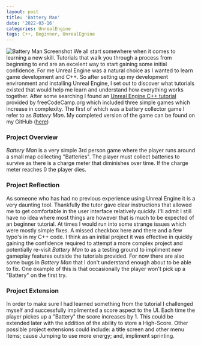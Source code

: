 ```yaml
---
layout: post
title: 'Battery Man'
date: '2022-03-16'
categories: UnrealEngine
tags: C++, Beginner, UnrealEgnine
---
```

![Battery Man Screenshot](/assets/images/posts/BatterMan.jpg)
We all start somewhere when it comes to learning a new skill. Tutorials that walk you through a process from beginning to end are an excelent way to start gaining some initial confidence. For me Unreal Engine was a natural choice as I wanted to learn game development and C++. So after setting up my development environment and installing Unreal Engine, I set out to discover what tutorials existed that would help me learn and understand how everything works together. After some searching I found an [Unreal Engine C++ tutorial](https://www.youtube.com/watch?v=LsNW4FPHuZE&t=17s&ab_channel=freeCodeCamp.org) provided by freeCodeCamp.org which included three simple games which increase in complexity.  The first of which was a battery collector game I refer to as *Battery Man*. My completed version of the game can be found on my GitHub ([here](https://github.com/eyesowolf/BatteryManCpp))
### Project Overview
*Battery Man* is a very simple 3rd person game where the player runs around a small map collecting "Batteries". The player must collect batteries to survive as there is a charge meter that diminishes over time. If the charge meter reaches 0 the player dies.
### Project Reflection
As someone who has had no previous experience using Unreal Engine it is a very daunting tool. Thankfully the tutor gave clear instructions that allowed me to get comfortable in the user interface relatively quickly. I'll admit I still have no idea where most things are however that is much to be expected of an beginner tutorial.
At times I would run into some strange issues which were mostly simple fixes. A missed checkbox here and there and a few typo's in my C++ code. I think as an initial project it was effective in quickly gaining the confidence required to attempt a more complex project and potentially re-visit *Battery Man* to as a testing ground to impliment new gameplay features outside the tutorials provided.
For now there are also some bugs in *Battery Man* that I don't understand enough about to be able to fix. One example of this is that occasionally the player won't pick up a "Battery" on the first try.
### Project Extension
In order to make sure I had learned something from the tutorial I challenged myself and successfully implimented a score aspect to the UI. Each time the player pickes up a "Battery" the score increases by 1. This could be extended later with the addition of the ability to store a High-Score.
Other possible project extensions could include: a title screen and other menu items; cause Jumping to use more energy; and, impliment sprinting.